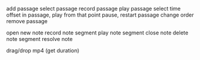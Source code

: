 add passage
select passage
record passage
play passage
    select time offset in passage, play from that point
    pause, restart passage
change order
remove passage

open new note
record note segment
play note segment
close note
delete note segment
resolve note

drag/drop mp4 (get duration)